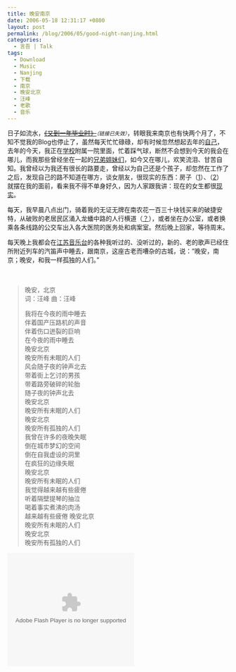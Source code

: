 ```yaml
---
title: 晚安南京
date: 2006-05-18 12:31:17 +0800
layout: post
permalink: /blog/2006/05/good-night-nanjing.html
categories:
  - 言吾 | Talk
tags:
  - Download
  - Music
  - Nanjing
  - 下载
  - 南京
  - 晚安北京
  - 汪峰
  - 老歌
  - 音乐
---
```

日子如流水，<a href="http://www.yangtse.com/dzbpd/zyxw/t20060517_82618.htm" target="_blank"><strike>《又到一年毕业时》</strike></a><small><em>（链接已失效）</em></small>，转眼我来南京也有快两个月了，不知不觉我的Blog也停止了，虽然每天忙忙碌碌，却有时候忽然想起去年的[自己][1]，去年的今天，我正在<a title="贵阳中医学院" href="http://www.gyctcm.edu.cn/" target="_blank">学校</a>附属一院里面，忙着踩气球，断然不会想到今天的我会在哪儿，而我那些曾经坐在一起的<a href="http://mediamax.streamload.com/zhu8cn/Hosted/images/yifa.jpg" target="_blank">兄弟姐妹们</a>，如今又在哪儿，欢笑流泪、甘苦自知。我曾经以为我还有很长的路要走，曾经以为自己还是个孩子，却忽然在工作了之后，发现自己的路不知道在哪方，谈女朋友，很现实的东西：房子（<a title="从农村人到城里人18年难道就是为了买套房" href="http://www.ehomeday.com/news/2005-11/20051121142410.htm" target="_blank">1</a>）、（<a title="南京房价高得离谱 每平方米叫价已纷纷超过万元" href="http://economy.enorth.com.cn/system/2006/04/03/001271441.shtml" target="_blank">2</a>）就摆在我的面前，看来我不得不单身好久，因为人家跟我讲：现在的女生都很<a href="http://sh.house.sina.com.cn/focus/20051025/7.html" target="_blank">现实</a>。

每天，我早晨八点出门，骑着我的无证无牌在南农花一百三十块钱买来的破捷安特，从破败的老居民区涌入龙蟠中路的人行横道（<a title="城东干道2期工程中旬开挖 龙蟠中路全部被占用" href="http://news.soufun.com/2006-05-05/701619.htm" target="_blank">？</a>），或者坐在办公室，或者换乘各条线路的公交车出入各大医院的医务处和病案室。然后晚上回家，等待周末。

每天晚上我都会在<a href="http://www.fm897.com.cn/" target="_blank">江苏音乐台</a>的各种我听过的、没听过的，新的、老的歌声已经住所附近列车的汽笛声中睡去，跟南京，这座古老而嘈杂的古城，说：&#8221;晚安，南京；晚安，和我一样孤独的人们。&#8221;

　

<!--more-->

> 晚安，北京  
> 词：汪峰 曲：汪峰
> 
> 我将在今夜的雨中睡去  
> 伴着国产压路机的声音  
> 伴着伤口迸裂的巨响  
> 在今夜的雨中睡去  
> 晚安北京  
> 晚安所有未眠的人们  
> 风会随子夜的钟声北去  
> 带着街上乞讨的男孩  
> 带着路旁破碎的轮胎  
> 随子夜的钟声北去  
> 晚安北京  
> 晚安所有未眠的人们  
> 晚安北京  
> 晚安所有孤独的人们  
> 我曾在许多的夜晚失眠  
> 倒在城市梦幻的空间  
> 倒在自我虚设的洞里  
> 在疯狂的边缘失眠  
> 晚安北京  
> 晚安所有未眠的人们  
> 我觉得越来越有些疲倦  
> 听着隔壁提琴的抽泣  
> 喝着事实煮沸的肉汤  
> 越来越有些疲倦 晚安北京  
> 晚安所有未眠的人们  
> 晚安北京  
> 晚安所有孤独的人们

<embed src="http://www.box.net/static/flash/widget_player.swf" type="application/x-shockwave-flash" flashvars="subString=folderId=dybh150pns,color=000000,title=GoodNight Beijing" wmode="transparent" height="258" width="289">
  </p>

 [1]: http://chenjun.com/blog/2005/05/for-the-forgetting-memories.html "祝你一路顺风--为了忘却的纪念"